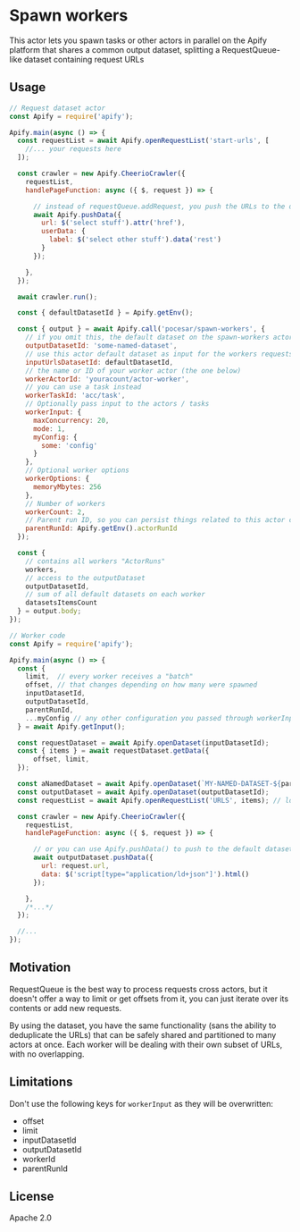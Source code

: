 # Spawn workers

This actor lets you spawn tasks or other actors in parallel on the Apify platform that shares a common output dataset, splitting a RequestQueue-like dataset containing request URLs

## Usage

```js
// Request dataset actor
const Apify = require('apify');

Apify.main(async () => {
  const requestList = await Apify.openRequestList('start-urls', [
    //... your requests here
  ]);

  const crawler = new Apify.CheerioCrawler({
    requestList,
    handlePageFunction: async ({ $, request }) => {

      // instead of requestQueue.addRequest, you push the URLs to the dataset
      await Apify.pushData({
        url: $('select stuff').attr('href'),
        userData: {
          label: $('select other stuff').data('rest')
        }
      });

    },
  });

  await crawler.run();

  const { defaultDatasetId } = Apify.getEnv();

  const { output } = await Apify.call('pocesar/spawn-workers', {
    // if you omit this, the default dataset on the spawn-workers actor will hold all items
    outputDatasetId: 'some-named-dataset',
    // use this actor default dataset as input for the workers requests
    inputUrlsDatasetId: defaultDatasetId,
    // the name or ID of your worker actor (the one below)
    workerActorId: 'youracount/actor-worker',
    // you can use a task instead
    workerTaskId: 'acc/task',
    // Optionally pass input to the actors / tasks
    workerInput: {
      maxConcurrency: 20,
      mode: 1,
      myConfig: {
        some: 'config'
      }
    },
    // Optional worker options
    workerOptions: {
      memoryMbytes: 256
    },
    // Number of workers
    workerCount: 2,
    // Parent run ID, so you can persist things related to this actor call
    parentRunId: Apify.getEnv().actorRunId
  });

  const {
    // contains all workers "ActorRuns"
    workers,
    // access to the outputDataset
    outputDatasetId,
    // sum of all default datasets on each worker
    datasetsItemsCount
  } = output.body;
});
```

```js
// Worker code
const Apify = require('apify');

Apify.main(async () => {
  const {
    limit,  // every worker receives a "batch"
    offset, // that changes depending on how many were spawned
    inputDatasetId,
    outputDatasetId,
    parentRunId,
    ...myConfig // any other configuration you passed through workerInput
  } = await Apify.getInput();

  const requestDataset = await Apify.openDataset(inputDatasetId);
  const { items } = await requestDataset.getData({
      offset, limit,
  });

  const aNamedDataset = await Apify.openDataset(`MY-NAMED-DATASET-${parentRunId}`);
  const outputDataset = await Apify.openDataset(outputDatasetId);
  const requestList = await Apify.openRequestList('URLS', items); // load all the urls at once in memory

  const crawler = new Apify.CheerioCrawler({
    requestList,
    handlePageFunction: async ({ $, request }) => {

      // or you can use Apify.pushData() to push to the default dataset
      await outputDataset.pushData({
        url: request.url,
        data: $('script[type="application/ld+json"]').html()
      });

    },
    /*...*/
  });

  //...
});
```

## Motivation

RequestQueue is the best way to process requests cross actors, but it doesn't offer a way to limit or get offsets from it, you can just iterate over its contents or add new requests.

By using the dataset, you have the same functionality (sans the ability to deduplicate the URLs) that can be safely shared and partitioned to many actors at once. Each worker will be dealing with their own subset of URLs, with no overlapping.

## Limitations

Don't use the following keys for `workerInput` as they will be overwritten:

* offset
* limit
* inputDatasetId
* outputDatasetId
* workerId
* parentRunId

## License

Apache 2.0


